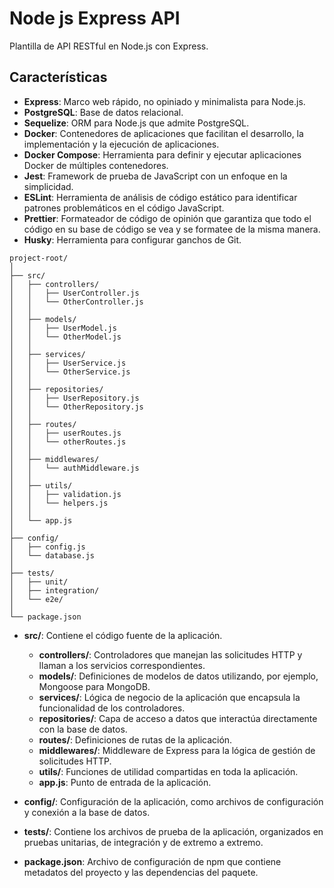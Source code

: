 # Node js Express API

Plantilla de API RESTful en Node.js con Express.

## Características

- **Express**: Marco web rápido, no opiniado y minimalista para Node.js.
- **PostgreSQL**: Base de datos relacional.
- **Sequelize**: ORM para Node.js que admite PostgreSQL.
- **Docker**: Contenedores de aplicaciones que facilitan el desarrollo, la implementación y la ejecución de aplicaciones.
- **Docker Compose**: Herramienta para definir y ejecutar aplicaciones Docker de múltiples contenedores.
- **Jest**: Framework de prueba de JavaScript con un enfoque en la simplicidad.
- **ESLint**: Herramienta de análisis de código estático para identificar patrones problemáticos en el código JavaScript.
- **Prettier**: Formateador de código de opinión que garantiza que todo el código en su base de código se vea y se formatee de la misma manera.
- **Husky**: Herramienta para configurar ganchos de Git.

```
project-root/
│
├── src/
│   ├── controllers/
│   │   ├── UserController.js
│   │   └── OtherController.js
│   │
│   ├── models/
│   │   ├── UserModel.js
│   │   └── OtherModel.js
│   │
│   ├── services/
│   │   ├── UserService.js
│   │   └── OtherService.js
│   │
│   ├── repositories/
│   │   ├── UserRepository.js
│   │   └── OtherRepository.js
│   │
│   ├── routes/
│   │   ├── userRoutes.js
│   │   └── otherRoutes.js
│   │
│   ├── middlewares/
│   │   └── authMiddleware.js
│   │
│   ├── utils/
│   │   ├── validation.js
│   │   └── helpers.js
│   │
│   └── app.js
│
├── config/
│   ├── config.js
│   └── database.js
│
├── tests/
│   ├── unit/
│   ├── integration/
│   └── e2e/
│
└── package.json
```

- **src/**: Contiene el código fuente de la aplicación.
    - **controllers/**: Controladores que manejan las solicitudes HTTP y llaman a los servicios correspondientes.
    - **models/**: Definiciones de modelos de datos utilizando, por ejemplo, Mongoose para MongoDB.
    - **services/**: Lógica de negocio de la aplicación que encapsula la funcionalidad de los controladores.
    - **repositories/**: Capa de acceso a datos que interactúa directamente con la base de datos.
    - **routes/**: Definiciones de rutas de la aplicación.
    - **middlewares/**: Middleware de Express para la lógica de gestión de solicitudes HTTP.
    - **utils/**: Funciones de utilidad compartidas en toda la aplicación.
    - **app.js**: Punto de entrada de la aplicación.

- **config/**: Configuración de la aplicación, como archivos de configuración y conexión a la base de datos.

- **tests/**: Contiene los archivos de prueba de la aplicación, organizados en pruebas unitarias, de integración y de extremo a extremo.

- **package.json**: Archivo de configuración de npm que contiene metadatos del proyecto y las dependencias del paquete.
